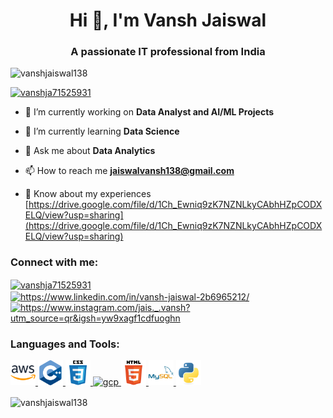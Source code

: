 <h1 align="center">Hi 👋, I'm Vansh Jaiswal</h1>
<h3 align="center">A passionate IT professional from India</h3>

<p align="left"> <img src="https://komarev.com/ghpvc/?username=vanshjaiswal138&label=Profile%20views&color=0e75b6&style=flat" alt="vanshjaiswal138" /> </p>

<p align="left"> <a href="https://twitter.com/vanshja71525931" target="blank"><img src="https://img.shields.io/twitter/follow/vanshja71525931?logo=twitter&style=for-the-badge" alt="vanshja71525931" /></a> </p>

- 🔭 I’m currently working on **Data Analyst and AI/ML Projects**

- 🌱 I’m currently learning **Data Science**

- 💬 Ask me about **Data Analytics**

- 📫 How to reach me **jaiswalvansh138@gmail.com**

- 📄 Know about my experiences [https://drive.google.com/file/d/1Ch_Ewniq9zK7NZNLkyCAbhHZpCODXELQ/view?usp=sharing](https://drive.google.com/file/d/1Ch_Ewniq9zK7NZNLkyCAbhHZpCODXELQ/view?usp=sharing)

<h3 align="left">Connect with me:</h3>
<p align="left">
<a href="https://twitter.com/vanshja71525931" target="blank"><img align="center" src="https://raw.githubusercontent.com/rahuldkjain/github-profile-readme-generator/master/src/images/icons/Social/twitter.svg" alt="vanshja71525931" height="30" width="40" /></a>
<a href="https://linkedin.com/in/https://www.linkedin.com/in/vansh-jaiswal-2b6965212/" target="blank"><img align="center" src="https://raw.githubusercontent.com/rahuldkjain/github-profile-readme-generator/master/src/images/icons/Social/linked-in-alt.svg" alt="https://www.linkedin.com/in/vansh-jaiswal-2b6965212/" height="30" width="40" /></a>
<a href="https://instagram.com/https://www.instagram.com/jais._.vansh?utm_source=qr&igsh=yw9xagf1cdfuoghn" target="blank"><img align="center" src="https://raw.githubusercontent.com/rahuldkjain/github-profile-readme-generator/master/src/images/icons/Social/instagram.svg" alt="https://www.instagram.com/jais._.vansh?utm_source=qr&igsh=yw9xagf1cdfuoghn" height="30" width="40" /></a>
</p>

<h3 align="left">Languages and Tools:</h3>
<p align="left"> <a href="https://aws.amazon.com" target="_blank" rel="noreferrer"> <img src="https://raw.githubusercontent.com/devicons/devicon/master/icons/amazonwebservices/amazonwebservices-original-wordmark.svg" alt="aws" width="40" height="40"/> </a> <a href="https://www.w3schools.com/cpp/" target="_blank" rel="noreferrer"> <img src="https://raw.githubusercontent.com/devicons/devicon/master/icons/cplusplus/cplusplus-original.svg" alt="cplusplus" width="40" height="40"/> </a> <a href="https://www.w3schools.com/css/" target="_blank" rel="noreferrer"> <img src="https://raw.githubusercontent.com/devicons/devicon/master/icons/css3/css3-original-wordmark.svg" alt="css3" width="40" height="40"/> </a> <a href="https://cloud.google.com" target="_blank" rel="noreferrer"> <img src="https://www.vectorlogo.zone/logos/google_cloud/google_cloud-icon.svg" alt="gcp" width="40" height="40"/> </a> <a href="https://www.w3.org/html/" target="_blank" rel="noreferrer"> <img src="https://raw.githubusercontent.com/devicons/devicon/master/icons/html5/html5-original-wordmark.svg" alt="html5" width="40" height="40"/> </a> <a href="https://www.mysql.com/" target="_blank" rel="noreferrer"> <img src="https://raw.githubusercontent.com/devicons/devicon/master/icons/mysql/mysql-original-wordmark.svg" alt="mysql" width="40" height="40"/> </a> <a href="https://www.python.org" target="_blank" rel="noreferrer"> <img src="https://raw.githubusercontent.com/devicons/devicon/master/icons/python/python-original.svg" alt="python" width="40" height="40"/> </a> </p>

<p><img align="center" src="https://github-readme-stats.vercel.app/api/top-langs?username=vanshjaiswal138&show_icons=true&locale=en&layout=compact" alt="vanshjaiswal138" /></p>
